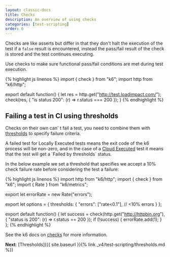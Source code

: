 ```yaml
---
layout: classic-docs
title: Checks
description: An overview of using checks
categories: [test-scripting]
order: 6
---
```


Checks are like asserts but differ in that they don't halt the execution of the test if a `false` result is encountered, instead the pass/fail result of the check is stored and the test continues executing.

Use checks to make sure functional pass/fail conditions are met during test execution.

{% highlight js linenos %}
import { check } from "k6";
import http from "k6/http";

export default function() {
  let res = http.get("http://test.loadimpact.com/");
  check(res, {
    "is status 200": (r) => r.status === 200
  });
}
{% endhighlight %}

## Failing a test in CI using thresholds
Checks on their own can' t fail a test, you need to combine them with [thresholds]() to specify failure criteria.

<div class="callout callout-warning" role="alert">
    A failed test for Locally Executed tests means the exit code of the k6 process will be non-zero, and in the case of a <a href="CLOUD_EXEC_DOCS_LINK" class="alert-link">Cloud Executed</a> test it means that the test will get a `Failed by thresholds` status.
</div>

In the below example we set a threshold that specifies we accept a 10% check failure rate before considering the test a failure:

{% highlight js linenos %}
import http from "k6/http";
import { check } from "k6";
import { Rate } from "k6/metrics";

export let errorRate = new Rate("errors");

export let options = {
    thresholds: {
        "errors": ["rate<0.1"], // <10% errors
   }
};

export default function() {
    let success = check(http.get("http://httpbin.org"), {
        "status is 200": (r) => r.status == 200
    });
    if (!success) {
        errorRate.add(1);
    }
};
{% endhighlight %}

See the k6 docs on [checks](https://docs.k6.io/docs/checks) for more information.

**Next**: [Thresholds]({{ site.baseurl }}{% link _v4/test-scripting/thresholds.md %})

